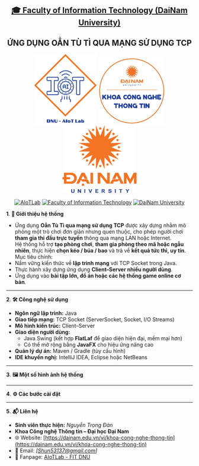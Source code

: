<h2 align="center">
    <a href="https://dainam.edu.vn/vi/khoa-cong-nghe-thong-tin">
    🎓 Faculty of Information Technology (DaiNam University)
    </a>
</h2>
<h2 align="center">
   ỨNG DỤNG OẲN TÙ TÌ QUA MẠNG SỬ DỤNG TCP
</h2>
<div align="center">
    <p align="center">
        <img src="docs/aiotlab_logo.png" alt="AIoTLab Logo" width="170"/>
        <img src="docs/fitdnu_logo.png" alt="AIoTLab Logo" width="180"/>
        <img src="docs/dnu_logo.png" alt="DaiNam University Logo" width="200"/>
    </p>

[![AIoTLab](https://img.shields.io/badge/AIoTLab-green?style=for-the-badge)](https://www.facebook.com/DNUAIoTLab)
[![Faculty of Information Technology](https://img.shields.io/badge/Faculty%20of%20Information%20Technology-blue?style=for-the-badge)](https://dainam.edu.vn/vi/khoa-cong-nghe-thong-tin)
[![DaiNam University](https://img.shields.io/badge/DaiNam%20University-orange?style=for-the-badge)](https://dainam.edu.vn)

</div>

**1**. **📖 Giới thiệu hệ thống**
- Ứng dụng **Oẳn Tù Tì qua mạng sử dụng TCP** được xây dựng nhằm mô phỏng một trò chơi đơn giản nhưng quen thuộc, cho phép người chơi **tham gia thi đấu trực tuyến** thông qua mạng LAN hoặc Internet.  
Hệ thống hỗ trợ **tạo phòng chơi**, **tham gia phòng theo mã hoặc ngẫu nhiên**, thực hiện **chọn kéo / búa / bao** và trả về **kết quả tức thì, uy tín**.  
Mục tiêu chính:
- Nắm vững kiến thức về **lập trình mạng** với TCP Socket trong Java.  
- Thực hành xây dựng ứng dụng **Client–Server nhiều người dùng**.  
- Ứng dụng vào **bài tập lớn, đồ án hoặc các hệ thống game online cơ bản**.  

---

**2**. **🛠️ Công nghệ sử dụng**
- **Ngôn ngữ lập trình:** Java  
- **Giao tiếp mạng:** TCP Socket (ServerSocket, Socket, I/O Streams)  
- **Mô hình kiến trúc:** Client–Server  
- **Giao diện người dùng:**  
  - Java Swing (kết hợp **FlatLaf** để giao diện hiện đại, mềm mại hơn)  
  - Có thể mở rộng bằng **JavaFX** cho hiệu ứng nâng cao  
- **Quản lý dự án:** Maven / Gradle (tùy cấu hình)  
- **IDE khuyến nghị:** IntelliJ IDEA, Eclipse hoặc NetBeans  

---
**3**. **🖼️ Một số hình ảnh hệ thống**

---
**4**. **⚙️ Các bước cài đặt**

---
**5**. **📬 Liên hệ**
- **Sinh viên thực hiện:** *Nguyễn Trọng Đàn* 
- **Khoa Công nghệ Thông tin – Đại học Đại Nam**  
- 🌐 Website: [https://dainam.edu.vn/vi/khoa-cong-nghe-thong-tin](https://dainam.edu.vn/vi/khoa-cong-nghe-thong-tin)  
- 📧 Email: *[Shun53137@gmail.com]*  
- 📱 Fanpage: [AIoTLab - FIT DNU](https://www.facebook.com/DNUAIoTLab)  
